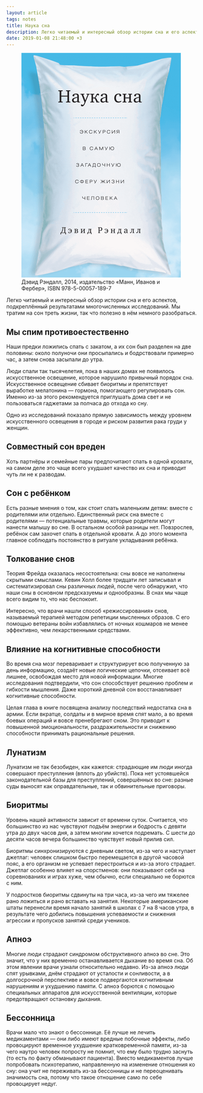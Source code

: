 ```yaml
---
layout: article
tags: notes
title: Наука сна
description: Легко читаемый и интересный обзор истории сна и его аспектов, подкреплённый результатами многочисленных исследований
date: 2019-01-08 21:48:00 +3
---
```

<figure>
  <img alt="Обложка книги" src="assets/cover.png" height="594" width="422" />
  <figcaption>Дэвид Рэндалл, 2014, издательство «Манн, Иванов и Фербер», <span class="nobr">ISBN 978-5-00057-189-7</span></figcaption>
</figure>

Легко читаемый и интересный обзор истории сна и его аспектов, подкреплённый результатами многочисленных исследований. Мы тратим на сон треть жизни, так что полезно в нём немного разобраться.

## Мы спим противоестественно

Наши предки ложились спать с закатом, а их сон был разделен на две половины: около полуночи они просыпались и бодрствовали примерно час, а затем снова засыпали до утра.

Люди спали так тысячелетия, пока в наших домах не появилось искусственное освещение, которое нарушило привычный порядок сна. Искусственное освещение сбивает биоритмы и препятствует выработке мелатонина — гормона, помогающего регулировать сон. Именно из-за этого рекомендуется приглушать дома свет и не пользоваться гаджетами за полчаса до отхода ко сну.

Одно из исследований показало прямую зависимость между уровнем искусственного освещения в городе и риском развития рака груди у женщин.

## Совместный сон вреден

Хоть партнёры и семейные пары предпочитают спать в одной кровати, на самом деле это чаще всего ухудшает качество их сна и приводит чуть ли не к разводам.

## Сон с ребёнком

Есть разные мнения о том, как стоит спать маленьким детям: вместе с родителями или отдельно. Единственный риск сна вместе с родителями — потенциальные травмы, которые родители могут нанести малышу во сне. В остальном особой разницы нет. Повзрослев, ребёнок сам захочет спать в отдельной кровати. А до этого момента главное соблюдать постоянство в ритуале укладывания ребёнка.

## Толкование снов

Теория Фрейда оказалась несостоятельна: сны вовсе не наполнены скрытыми смыслами. Кевин Холл более тридцати лет записывал и систематизировал сны различных людей, после чего обнаружил, что наши сны в основном предсказуемы и однообразны. В снах мы чаще всего видим то, что нас беспокоит.

Интересно, что врачи нашли способ «режиссирования» снов, называемый терапией методом репетиции мысленных образов. С его помощью ветераны войн избавлялись от ночных кошмаров не менее эффективно, чем лекарственными средствами.

## Влияние на когнитивные способности

Во время сна мозг переваривает и структурирует всю полученную за день информацию, создаёт новые логические цепочки, отсеивает всё лишнее, освобождая место для новой информации. Многие исследования подтвердили, что сон способствует решению проблем и гибкости мышления. Даже короткий дневной сон восстанавливает когнитивные способности.

Целая глава в книге посвящена анализу последствий недостатка сна в армии. Если вкратце, солдаты и в мирное время спят мало, а во время боевых операций и вовсе пренебрегают сном. Это приводит к повышенной эмоциональности, раздражительности и снижению способности принимать рациональные решения.

## Лунатизм

Лунатизм не так безобиден, как кажется: страдающие им люди иногда совершают преступления (вплоть до убийств). Пока нет устоявшейся законодательной базы для преступлений, совершённых во сне: разные суды выносят как оправдательные, так и обвинительные приговоры.

## Биоритмы

Уровень нашей активности зависит от времени суток. Считается, что большинство из нас чувствуют подъём энергии и бодрость с девяти утра до двух часов дня, а затем многим хочется подремать. С шести до десяти часов вечера большинство чувствует новый прилив сил.

Биоритмы синхронизируются с дневным светом, из-за чего и наступает джетлаг: человек слишком быстро перемещается в другой часовой пояс, а его организм не успевает перестроиться и из-за этого страдает. Джетлаг особенно влияет на спорстменов: они показывают себя на соревнованиях и играх хуже, чем обычно, если специально не борются с ним.

У подростков биоритмы сдвинуты на три часа, из-за чего им тяжелее рано ложиться и рано вставать на занятия. Некоторые американские штаты перенесли время начало занятий в школах с 7 на 8 часов утра, в результате чего добились повышения успеваемости и снижения агрессии и пропусков занятий среди учеников.

## Апноэ

Многие люди страдают синдромом обструктивного апноэ во сне. Это значит, что у них временно останавливается дыхание во время сна. Об этом явлении врачи узнали относительно недавно. Из-за апноэ люди спят урывками, днём страдают от усталости и сонливости, а в долгосрочной перспективе и вовсе подвергаются когнитивным нарушениям и ухудшению памяти. С апноэ борются с помощью специальных аппаратов для искусственной вентиляции, которые предотвращают остановку дыхания.

## Бессонница

Врачи мало что знают о бессоннице. Её лучше не лечить медикаментами — они либо имеют вредные побочные эффекты, либо провоцируют временное ухудшение кратковременной памяти, из-за чего наутро человек попросту не помнит, что ему было трудно заснуть (то есть по факту обманывают пациента). Вместо медикаментов лучше попробовать психотерапию, направленную на изменение отношения ко сну: она учит не переживать из-за бессонницы и не переоценивать значимость сна, потому что такое отношение само по себе провоцирует недуг.
